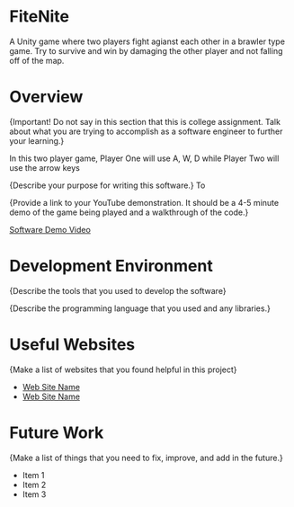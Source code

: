 # FiteNite
A Unity game where two players fight agianst each other in a brawler type game. Try to survive and win by damaging the other player and not falling off of the map. 

# Overview

{Important!  Do not say in this section that this is college assignment.  Talk about what you are trying to accomplish as a software engineer to further your learning.}

In this two player game, Player One will use A, W, D while Player Two will use the arrow keys

{Describe your purpose for writing this software.}
To 

{Provide a link to your YouTube demonstration.  It should be a 4-5 minute demo of the game being played and a walkthrough of the code.}

[Software Demo Video](http://youtube.link.goes.here)

# Development Environment

{Describe the tools that you used to develop the software}

{Describe the programming language that you used and any libraries.}

# Useful Websites

{Make a list of websites that you found helpful in this project}
* [Web Site Name](http://url.link.goes.here)
* [Web Site Name](http://url.link.goes.here)

# Future Work

{Make a list of things that you need to fix, improve, and add in the future.}
* Item 1
* Item 2
* Item 3
